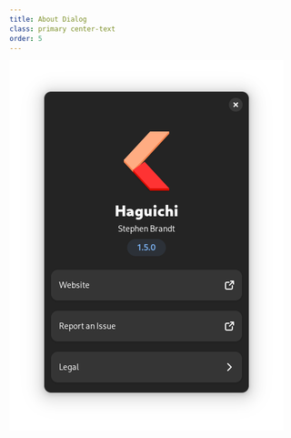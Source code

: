 ```yaml
---
title: About Dialog
class: primary center-text
order: 5
---
```

<div class="row">
  <div class="col">
    <img src="/resources/about-dialog.png" srcset="/resources/about-dialog-2x.png 2x" alt="About Dialog" width="482" height="651" />
  </div>
</div>
